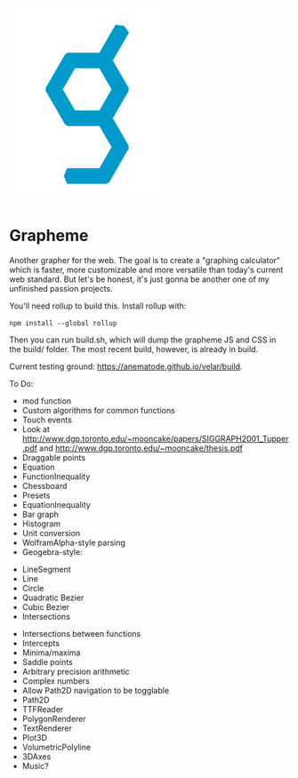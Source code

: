 ![grapheme logo](grapheme_logo.svg)

# Grapheme
Another grapher for the web. The goal is to create a "graphing calculator" which is faster, more customizable and more versatile than today's current web standard. But let's be honest, it's just gonna be another one of my unfinished passion projects.

You'll need rollup to build this. Install rollup with:

```
npm install --global rollup
```

Then you can run build.sh, which will dump the grapheme JS and CSS in the build/ folder. The most recent build, however, is already in build.

Current testing ground: https://anematode.github.io/velar/build.


To Do:

- mod function
- Custom algorithms for common functions
- Touch events
- Look at http://www.dgp.toronto.edu/~mooncake/papers/SIGGRAPH2001_Tupper.pdf and http://www.dgp.toronto.edu/~mooncake/thesis.pdf
- Draggable points
- Equation
- FunctionInequality
- Chessboard
- Presets
- EquationInequality
- Bar graph
- Histogram
- Unit conversion
- WolframAlpha-style parsing
- Geogebra-style:
* LineSegment
* Line
* Circle
* Quadratic Bezier
* Cubic Bezier
* Intersections
- Intersections between functions
- Intercepts
- Minima/maxima
- Saddle points
- Arbitrary precision arithmetic
- Complex numbers
- Allow Path2D navigation to be togglable
- Path2D
- TTFReader
- PolygonRenderer
- TextRenderer
- Plot3D
- VolumetricPolyline
- 3DAxes
- Music?
